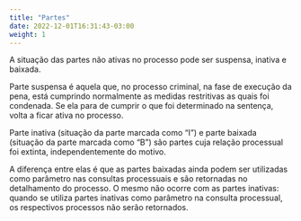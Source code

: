```yaml
---
title: "Partes"
date: 2022-12-01T16:31:43-03:00
weight: 1
---
```


A situação das partes não ativas no processo pode ser suspensa, inativa e baixada.

Parte suspensa é aquela que, no processo criminal, na fase de execução da pena, está cumprindo normalmente as medidas restritivas as quais foi condenada. Se ela para de cumprir o que foi determinado na sentença, volta a ficar ativa no processo.

Parte inativa (situação da parte marcada como “I”) e parte baixada (situação da parte marcada como “B”) são partes cuja relação processual foi extinta, independentemente do motivo.

A diferença entre elas é que as partes baixadas ainda podem ser utilizadas como parâmetro nas consultas processuais e são retornadas no detalhamento do processo. O mesmo não ocorre com as partes inativas: quando se utiliza partes inativas como parâmetro na consulta processual, os respectivos processos não serão retornados.
